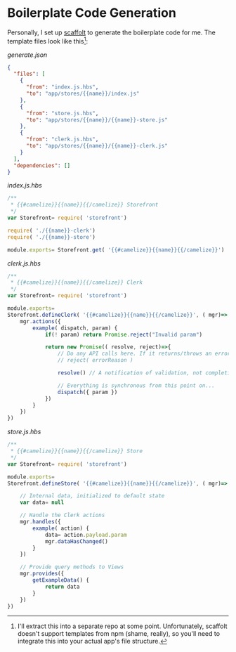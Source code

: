 # Boilerplate Code Generation

Personally, I set up [scaffolt](https://github.com/paulmillr/scaffolt) to generate the boilerplate code for me. The template files look like this[^1]:

_generate.json_
```json
{
  "files": [
    {
      "from": "index.js.hbs",
      "to": "app/stores/{{name}}/index.js"
    },
    {
      "from": "store.js.hbs",
      "to": "app/stores/{{name}}/{{name}}-store.js"
    },
    {
      "from": "clerk.js.hbs",
      "to": "app/stores/{{name}}/{{name}}-clerk.js"
    }
  ],
  "dependencies": []
}
```

_index.js.hbs_
```javascript
/**
 * {{#camelize}}{{name}}{{/camelize}} Storefront
 */
var Storefront= require( 'storefront')

require( './{{name}}-clerk')
require( './{{name}}-store')

module.exports= Storefront.get( '{{#camelize}}{{name}}{{/camelize}}')
```

_clerk.js.hbs_
```javascript
/**
 * {{#camelize}}{{name}}{{/camelize}} Clerk
 */
var Storefront= require( 'storefront')

module.exports=
Storefront.defineClerk( '{{#camelize}}{{name}}{{/camelize}}', ( mgr)=> {
    mgr.actions({
        example( dispatch, param) {
            if(! param) return Promise.reject("Invalid param")

            return new Promise(( resolve, reject)=>{
                // Do any API calls here. If it returns/throws an error...
                // reject( errorReason )

                resolve() // A notification of validation, not completion.

                // Everything is synchronous from this point on...
                dispatch({ param })
            })
        }
    })
})
```

_store.js.hbs_
```javascript
/**
 * {{#camelize}}{{name}}{{/camelize}} Store
 */
var Storefront= require( 'storefront')

module.exports=
Storefront.defineStore( '{{#camelize}}{{name}}{{/camelize}}', ( mgr)=> {

    // Internal data, initialized to default state
    var data= null

    // Handle the Clerk actions
    mgr.handles({
        example( action) {
            data= action.payload.param
            mgr.dataHasChanged()
        }
    })

    // Provide query methods to Views
    mgr.provides({
        getExampleData() {
            return data
        }
    })
})
```


[^1]: I'll extract this into a separate repo at some point. Unfortunately, scaffolt doesn't support templates from npm (shame, really), so you'll need to integrate this into your actual app's file structure.
